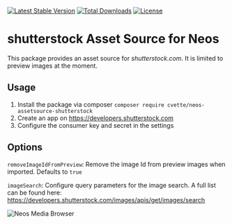 [![Latest Stable Version](https://poser.pugx.org/cvette/neos-assetsource-shutterstock/v/stable)](https://packagist.org/packages/cvette/neos-assetsource-shutterstock) [![Total Downloads](https://poser.pugx.org/cvette/neos-assetsource-shutterstock/downloads)](https://packagist.org/packages/cvette/google-tag-manager) [![License](https://poser.pugx.org/cvette/neos-assetsource-shutterstock/license)](https://packagist.org/packages/cvette/neos-assetsource-shutterstock)

# shutterstock Asset Source for Neos
This package provides an asset source for *shutterstock.com*. It is limited to preview images at the moment.

## Usage 
1. Install the package via composer `composer require cvette/neos-assetsource-shutterstock`
2. Create an app on https://developers.shutterstock.com
3. Configure the consumer key and secret in the settings

## Options

`removeImageIdFromPreview`: Remove the image Id from preview images when imported. Defaults to `true`

`imageSearch`: Configure query parameters for the image search. A full list can be found here: https://developers.shutterstock.com/images/apis/get/images/search

![Neos Media Browser](https://i.imgur.com/tX8jFk9.png)
